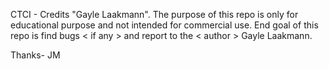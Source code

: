 CTCI - Credits "Gayle Laakmann".
	The purpose of this repo is only for educational purpose and not intended for commercial use.
	End goal of this repo is find bugs < if any > and report to the < author > Gayle Laakmann.

Thanks- JM
